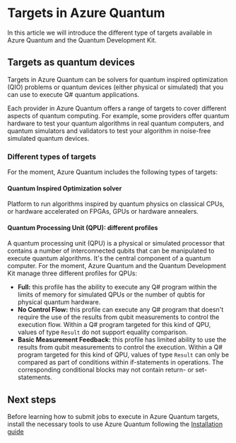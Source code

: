 # Targets in Azure Quantum

In this article we will introduce the different type of targets available in
Azure Quantum and the Quantum Development Kit.

## Targets as quantum devices

Targets in Azure Quantum can be solvers for quantum inspired optimization (QIO)
problems or quantum devices (either physical or simulated) that you can use to
execute Q# quantum applications.

Each provider in Azure Quantum offers a range of targets to cover different
aspects of quantum computing. For example, some providers offer quantum hardware
to test your quantum algorithms in real quantum computers, and quantum
simulators and validators to test your algorithm in noise-free simulated quantum
devices.

### Different types of targets

For the moment, Azure Quantum includes the following types of targets:

#### Quantum Inspired Optimization solver

Platform to run algorithms inspired by quantum physics on classical CPUs, or
hardware accelerated on FPGAs, GPUs or hardware annealers.

#### Quantum Processing Unit (QPU): different profiles

A quantum processing unit (QPU) is a physical or simulated processor that
contains a number of interconnected qubits that can be manipulated to execute
quantum algorithms. It's the central component of a quantum computer. For the
moment, Azure Quantum and the Quantum Development Kit manage three different
profiles for QPUs:

- **Full:** this profile has the ability to execute any Q# program within the
  limits of memory for simulated QPUs or the number of qubtis for physical
  quantum hardware.
- **No Control Flow:** this profile can execute any Q# program that doesn't
  require the use of the results from qubit measurements to control the
  execution flow. Within a Q# program targeted for this kind of QPU, values of
  type `Result` do not support equality comparison.
- **Basic Measurement Feedback:** this profile has limited ability to use the
  results from qubit measurements to control the execution. Within a Q# program
  targeted for this kind of QPU, values of type `Result` can only be compared as
  part of conditions within if-statements in operations. The corresponding
  conditional blocks may not contain return- or set-statements.

## Next steps

Before learning how to submit jobs to execute in Azure Quantum targets, install
the necessary tools to use Azure Quantum following the [Installation
guide](Installation-guide.md)
